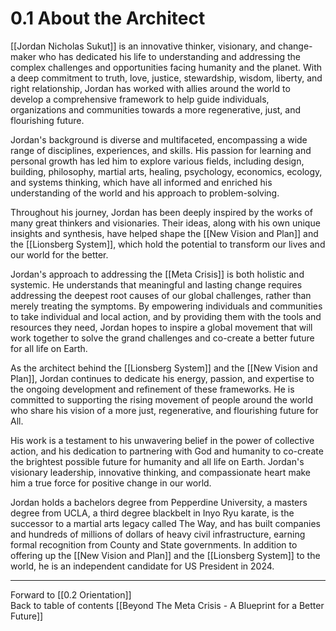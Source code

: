 # 0.1 About the Architect

[[Jordan Nicholas Sukut]] is an innovative thinker, visionary, and change-maker who has dedicated his life to understanding and addressing the complex challenges and opportunities facing humanity and the planet. With a deep commitment to truth, love, justice, stewardship, wisdom, liberty, and right relationship, Jordan has worked with allies around the world to develop a comprehensive framework to help guide individuals, organizations and communities towards a more regenerative, just, and flourishing future.

Jordan's background is diverse and multifaceted, encompassing a wide range of disciplines, experiences, and skills. His passion for learning and personal growth has led him to explore various fields, including design, building, philosophy, martial arts, healing, psychology, economics, ecology, and systems thinking, which have all informed and enriched his understanding of the world and his approach to problem-solving.

Throughout his journey, Jordan has been deeply inspired by the works of many great thinkers and visionaries. Their ideas, along with his own unique insights and synthesis, have helped shape the [[New Vision and Plan]] and the [[Lionsberg System]], which hold the potential to transform our lives and our world for the better.

Jordan's approach to addressing the [[Meta Crisis]] is both holistic and systemic. He understands that meaningful and lasting change requires addressing the deepest root causes of our global challenges, rather than merely treating the symptoms. By empowering individuals and communities to take individual and local action, and by providing them with the tools and resources they need, Jordan hopes to inspire a global movement that will work together to solve the grand challenges and co-create a better future for all life on Earth.

As the architect behind the [[Lionsberg System]] and the [[New Vision and Plan]], Jordan continues to dedicate his energy, passion, and expertise to the ongoing development and refinement of these frameworks. He is committed to supporting the rising movement of people around the world who share his vision of a more just, regenerative, and flourishing future for All.

His work is a testament to his unwavering belief in the power of collective action, and his dedication to partnering with God and humanity to co-create the brightest possible future for humanity and all life on Earth. Jordan's visionary leadership, innovative thinking, and compassionate heart make him a true force for positive change in our world.

Jordan holds a bachelors degree from Pepperdine University, a masters degree from UCLA, a third degree blackbelt in Inyo Ryu karate, is the successor to a martial arts legacy called The Way, and has built companies and hundreds of millions of dollars of heavy civil infrastructure, earning formal recognition from County and State governments. In addition to offering up the [[New Vision and Plan]] and the [[Lionsberg System]] to the world, he is an independent candidate for US President in 2024. 


___

Forward to [[0.2 Orientation]]           
Back to table of contents [[Beyond The Meta Crisis - A Blueprint for a Better Future]]   


